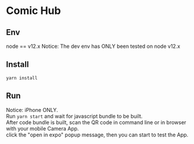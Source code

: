 # Comic Hub
## Env
node == v12.x
Notice: The dev env has ONLY been tested on node v12.x

## Install
```
yarn install
```
## Run
Notice: iPhone ONLY.  
Run `yarn start` and wait for javascript bundle to be built.  
After code bundle is built, scan the QR code in command line or in browser with your mobile Camera App.  
click the "open in expo" popup message, then you can start to test the App.
